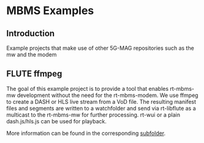 # MBMS Examples

## Introduction

Example projects that make use of other 5G-MAG repositories such as the mw and the modem

## FLUTE ffmpeg
The goal of this example project is to provide a tool that enables rt-mbms-mw development without the need for the rt-mbms-modem. We use ffmpeg to create a DASH or HLS live stream from a VoD file. The resulting manifest files and segments are written to a watchfolder and send via rt-libflute as a multicast to the rt-mbms-mw for further processing. rt-wui or a plain dash.js/hls.js can be used for playback.

More information can be found in the corresponding [subfolder](https://github.com/5G-MAG/rt-mbms-examples/tree/development/flute-ffmpeg).

